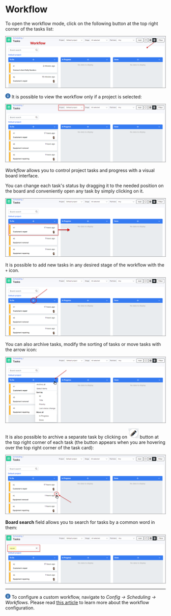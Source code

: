 Workflow
=======
To open the workflow mode, click on the following button at the top right corner of the tasks list:

![Workflow](view_workflow.png)

<icon class="image-icon">![Note](note.png)</icon> 
It is possible to view the workflow only if a project is selected:

![Project](project.png)

*Workflow* allows you to control project tasks and progress with a visual board interface.

You can change each task's status by dragging it to the needed position on the board and conveniently open any task by simply clicking on it.

![Workflow](workflows_status.png)


It is possible to add new tasks in any desired stage of the workflow with the ```+``` icon.

![Workflow](workflows_add.png)

You can also archive tasks, modify the sorting of tasks or move tasks with the arrow icon:

![Workflow](workflows_droplist.png)

It is also possible to archive a separate task by clicking on <icon class="image-icon">![Archive](archive.png)</icon> button at the top right corner of each task (the button appears when you are hovering over the top right corner of the task card):

![Archive](archive_2.png)

**Board search** field allows you to search for tasks by a common word in them:

![Search](search.png)
**********************************************************
<icon class="image-icon">![Note](note.png)</icon> To configure a custom workflow, navigate to *Config → Scheduling → Workflows*.
Please read [this article](configuration/scheduling/workflow/workflow.md) to learn more about the workflow configuration.